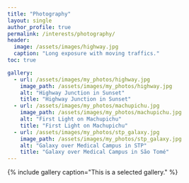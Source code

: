 ```yaml
---
title: "Photography"
layout: single
author_profile: true
permalink: /interests/photography/
header:
  image: /assets/images/highway.jpg
  caption: "Long exposure with moving traffics."
toc: true

gallery:
  - url: /assets/images/my_photos/highway.jpg
    image_path: /assets/images/my_photos/highway.jpg
    alt: "Highway Junction in Sunset"
    title: "Highway Junction in Sunset"
  - url: /assets/images/my_photos/machupichu.jpg
    image_path: /assets/images/my_photos/machupichu.jpg
    alt: "First Light on Machupichu"
    title: "First Light on Machupichu"
  - url: /assets/images/my_photos/stp_galaxy.jpg
    image_path: /assets/images/my_photos/stp_galaxy.jpg
    alt: "Galaxy over Medical Campus in STP"
    title: "Galaxy over Medical Campus in São Tomé"
---
```


{% include gallery caption="This is a selected gallery." %}
